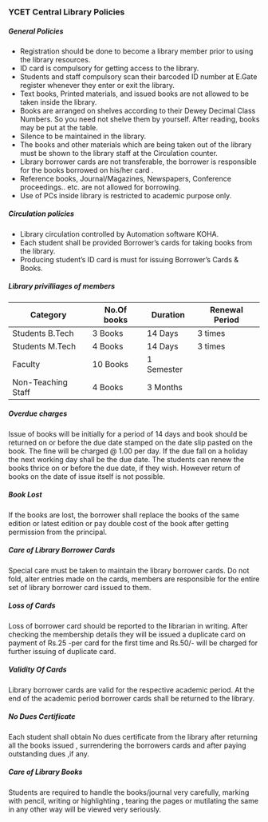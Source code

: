 ###       YCET Central Library Policies

##### General Policies

- Registration should be done to become a library member prior to using the library resources.
- ID card is compulsory for getting access to the library.
- Students and staff compulsory scan their barcoded ID number at E.Gate register whenever they    enter or exit the library.
- Text books, Printed materials, and issued books are not allowed to be taken inside the library.
- Books are arranged on shelves according to their Dewey Decimal Class Numbers. So you need not shelve them by yourself. After reading, books may be put at the table.
- Silence to be maintained in the library.
- The books and other materials which are being taken out of the library must be shown to the  library staff at the Circulation counter.
- Library borrower cards are not transferable, the borrower is responsible for the books borrowed on his/her card .
- Reference books, Journal/Magazines, Newspapers, Conference proceedings.. etc. are not allowed for borrowing.
- Use of PCs inside library is restricted to academic purpose only.

##### Circulation policies
- Library circulation controlled by Automation software KOHA.
- Each student shall be provided Borrower’s cards for taking books from the library.
- Producing student’s ID card is must for issuing Borrower’s Cards & Books.
 
##### Library privilliages of members 

| Category | No.Of books | Duration | Renewal Period |
| ------ | ------ | ------ | ------ |
| Students B.Tech | 3 Books | 14 Days | 3 times |
| Students M.Tech | 4 Books | 14 Days | 3 times |
| Faculty | 10 Books | 1 Semester |  
| Non-Teaching Staff | 4 Books | 3 Months |

##### Overdue charges
Issue of books will be initially for a period of 14 days and book should be returned on or before the due date stamped on  the date slip pasted on the book. The fine will be charged @  1.00 per day. If the due fall on a holiday the next working day shall be the due date. The students can renew the books thrice on or before the due date, if they wish. However return of books on the date of issue itself is not possible.

##### Book Lost
If the books are lost,  the borrower shall replace the books of the same edition or latest edition or pay double cost of the book after getting permission from the principal.

##### Care of Library Borrower Cards
Special care must be taken to maintain the library borrower cards. Do not fold, alter entries made on the cards, members are responsible for the entire set of library borrower card issued to them.

##### Loss of Cards
Loss of borrower card should be reported to the librarian in writing. After checking the membership details they will be issued a duplicate card on payment of Rs.25 -per card for the first time and Rs.50/- will be charged for further issuing of duplicate card.

##### Validity Of Cards
Library borrower cards are valid for the respective academic period. At the end of the academic period borrower cards shall be returned to the library.

##### No Dues Certificate
Each student shall obtain No dues certificate from the library after returning all the books issued , surrendering the borrowers cards and after paying outstanding dues ,if any.
 
##### Care of Library Books
Students are required to handle the books/journal very carefully, marking with pencil, writing or highlighting , tearing the pages or mutilating the same in any other way will be viewed  very seriously.
 
 
